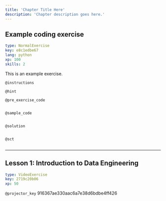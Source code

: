 ```yaml
---
title: 'Chapter Title Here'
description: 'Chapter description goes here.'
---
```


## Example coding exercise

```yaml
type: NormalExercise
key: e8c1edbe67
lang: python
xp: 100
skills: 2
```

This is an example exercise.

`@instructions`


`@hint`


`@pre_exercise_code`
```{python}

```

`@sample_code`
```{python}

```

`@solution`
```{python}

```

`@sct`
```{python}

```

---

## Lesson 1:  Introduction to Data Engineering

```yaml
type: VideoExercise
key: 2719c20b06
xp: 50
```

`@projector_key`
916367ae330aac6a7e38d6bdbe4ff426
